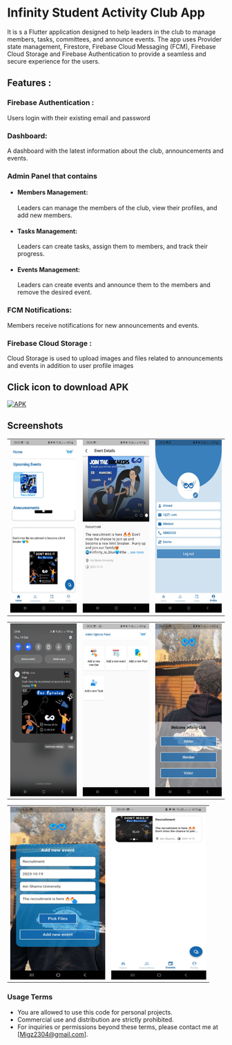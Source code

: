 # Infinity Student Activity Club App
It is s a Flutter application designed to help leaders in the club to manage members, tasks, committees, and announce events. The app uses Provider state management, Firestore, Firebase Cloud Messaging (FCM), Firebase Cloud Storage and Firebase Authentication to provide a seamless and secure experience for the users.

## Features :

### Firebase Authentication : 
Users login with their existing email and password
### Dashboard:
A dashboard with the latest information about the club, announcements and events.
### Admin Panel that contains
- #### Members Management: 
    Leaders can manage the members of the club, view their profiles, and add new members.
- #### Tasks Management: 
    Leaders can create tasks, assign them to members, and track their progress.
- #### Events Management: 
    Leaders can create events and announce them to the members and remove the desired event.
### FCM Notifications: 
Members receive notifications for new announcements and events.
### Firebase Cloud Storage :
Cloud Storage is used to upload images and files related to announcements and events in addition to user profile images
## Click icon to download APK
<a href="https://drive.google.com/drive/u/0/folders/1V7w6rfcpoVNzTWHqa_eFb4oWZsRA5NHO">
  <img src="https://thumbs.dreamstime.com/b/modern-flat-design-apk-file-icon-web-simple-style-217030587.jpg" alt="APK" width="50" height="50">
</a>

## Screenshots
<table>
  <tr>
    <td><img src="/Screenshots/home.jpg" alt="Home" width="220" height="400"></td>
      <td>  <img src="/Screenshots/events_details.jpg" alt="Events Details" width="220" height="400"></td>
          <td><img src="/Screenshots/profile.jpg" alt="Profile" width="220" height="400"></td>
        </tr>
</table>

<table>
  <tr>
    <td><img src="/Screenshots/notification.jpg" alt="Notification" width="220" height="400"></td>
       <td> <img src="/Screenshots/admin_panel.jpg" alt="Admin Panel" width="220" height="400"></td>
            <td>  <img src="/Screenshots/onboarding.jpg" alt="Onboarding" width="220" height="400"></td>
        </tr>
</table>
<table>
  <tr>
    <td><img src="/Screenshots/add_event.jpg" alt="Add Event" width="220" height="400"></td>
       <td> <img src="/Screenshots/events.jpg" alt="Events" width="220" height="400"></td>
        </tr>
</table>


### Usage Terms

- You are allowed to use this code for personal projects.
- Commercial use and distribution are strictly prohibited.
- For inquiries or permissions beyond these terms, please contact me at [Migz2304@gmail.com].


